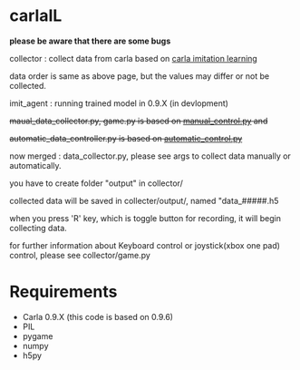 # carlaIL


**please be aware that there are some bugs**


collector : collect data from carla based on [carla imitation learning](https://github.com/carla-simulator/imitation-learning)

data order is same as above page, but the values may differ or not be collected.

imit_agent : running trained model in 0.9.X (in devlopment)

~~maual_data_collector.py, game.py is based on [manual_control.py](https://github.com/carla-simulator/carla/blob/master/PythonAPI/examples/manual_control.py) and~~

~~automatic_data_controller.py is based on [automatic_control.py](https://github.com/carla-simulator/carla/blob/master/PythonAPI/examples/automatic_control.py)~~

now merged : data_collector.py, please see args to collect data manually or automatically.

you have to create folder "output" in collector/

collected data will be saved in collecter/output/, named "data_#####.h5

when you press 'R' key, which is toggle button for recording, it will begin collecting data.

for further information about Keyboard control or joystick(xbox one pad) control, please see collector/game.py


# Requirements
- Carla 0.9.X (this code is based on 0.9.6)
- PIL
- pygame
- numpy
- h5py
